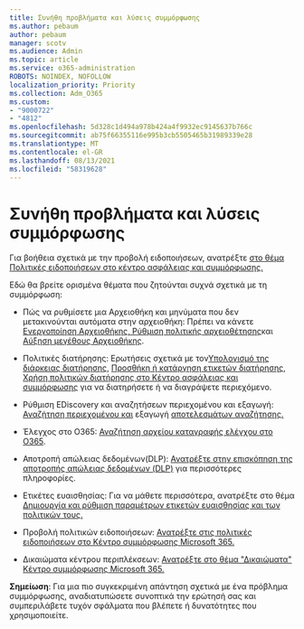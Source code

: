 ```yaml
---
title: Συνήθη προβλήματα και λύσεις συμμόρφωσης
ms.author: pebaum
author: pebaum
manager: scotv
ms.audience: Admin
ms.topic: article
ms.service: o365-administration
ROBOTS: NOINDEX, NOFOLLOW
localization_priority: Priority
ms.collection: Adm_O365
ms.custom:
- "9000722"
- "4812"
ms.openlocfilehash: 5d328c1d494a978b424a4f9932ec9145637b766c
ms.sourcegitcommit: ab75f66355116e995b3cb5505465b31989339e28
ms.translationtype: MT
ms.contentlocale: el-GR
ms.lasthandoff: 08/13/2021
ms.locfileid: "58319628"
---
```

# <a name="compliance-common-issues-and-resolutions"></a>Συνήθη προβλήματα και λύσεις συμμόρφωσης

Για βοήθεια σχετικά με την προβολή ειδοποιήσεων, ανατρέξτε [στο θέμα Πολιτικές ειδοποιήσεων στο κέντρο ασφάλειας και συμμόρφωσης.](https://docs.microsoft.com/microsoft-365/compliance/alert-policies)

Εδώ θα βρείτε ορισμένα θέματα που ζητούνται συχνά σχετικά με τη συμμόρφωση:

- Πώς να ρυθμίσετε μια Αρχειοθήκη και μηνύματα που δεν μετακινούνται αυτόματα στην αρχειοθήκη: Πρέπει να κάνετε [Ενεργοποίηση Αρχειοθήκης, Ρύθμιση πολιτικής αρχειοθέτησης](https://docs.microsoft.com/microsoft-365/compliance/set-up-an-archive-and-deletion-policy-for-mailboxes)και [Αύξηση μεγέθους Αρχειοθήκης](https://docs.microsoft.com/microsoft-365/compliance/enable-unlimited-archiving).

- Πολιτικές διατήρησης: Ερωτήσεις σχετικά με τον[Υπολογισμό της διάρκειας διατήρησης](https://docs.microsoft.com/exchange/security-and-compliance/messaging-records-management/retention-age), [Προσθήκη ή κατάργηση ετικετών διατήρησης](https://docs.microsoft.com/exchange/security-and-compliance/messaging-records-management/add-or-remove-retention-tags), [Χρήση πολιτικών διατήρησης στο Κέντρο ασφάλειας και συμμόρφωσης](https://docs.microsoft.com/exchange/security-and-compliance/messaging-records-management/create-a-retention-policy) για να διατηρήσετε ή να διαγράψετε περιεχόμενο.

- Ρύθμιση EDiscovery και αναζητήσεων περιεχομένου και εξαγωγή: [Αναζήτηση περιεχομένου και](https://docs.microsoft.com/microsoft-365/compliance/content-search) εξαγωγή [αποτελεσμάτων αναζήτησης.](https://docs.microsoft.com/microsoft-365/compliance/export-search-results)

- Έλεγχος στο O365: [Αναζήτηση αρχείου καταγραφής ελέγχου στο O365](https://docs.microsoft.com/microsoft-365/compliance/search-the-audit-log-in-security-and-compliance).

- Αποτροπή απώλειας δεδομένων(DLP): [Ανατρέξτε στην επισκόπηση της αποτροπής απώλειας δεδομένων (DLP)](https://docs.microsoft.com/microsoft-365/compliance/data-loss-prevention-policies) για περισσότερες πληροφορίες.
 
- Ετικέτες ευαισθησίας: Για να μάθετε περισσότερα, ανατρέξτε στο θέμα [Δημιουργία και ρύθμιση παραμέτρων ετικετών ευαισθησίας και των πολιτικών τους.](https://docs.microsoft.com/microsoft-365/compliance/create-sensitivity-labels)

- Προβολή πολιτικών ειδοποιήσεων: [Ανατρέξτε στις πολιτικές ειδοποιήσεων στο Κέντρο συμμόρφωσης Microsoft 365.](https://docs.microsoft.com/microsoft-365/compliance/alert-policies)

- Δικαιώματα κέντρου περιπλέκσεων: [Ανατρέξτε στο θέμα "Δικαιώματα" Κέντρο συμμόρφωσης Microsoft 365.](https://docs.microsoft.com/microsoft-365/compliance/microsoft-365-compliance-center-permissions)

**Σημείωση**: Για μια πιο συγκεκριμένη απάντηση σχετικά με ένα πρόβλημα συμμόρφωσης, αναδιατυπώσετε συνοπτικά την ερώτησή σας και συμπεριλάβετε τυχόν σφάλματα που βλέπετε ή δυνατότητες που χρησιμοποιείτε.
